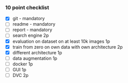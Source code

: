 ### 10 point checklist

- [x] git - mandatory
- [ ] readme - mandatory
- [ ] report - mandatory
- [ ] search engine 2p
- [x] evaluation on dataset on at least 10k images 1p
- [x] train from zero on own data with own architecture 2p
- [x] different architecture 1p
- [ ] data augmentation 1p
- [ ] docker 1p
- [ ] GUI 1p
- [ ] DVC 2p
